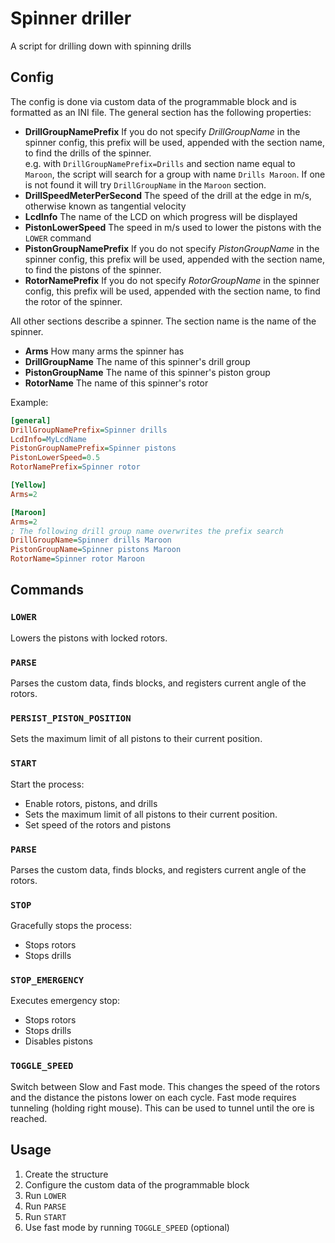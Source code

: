 # Spinner driller
A script for drilling down with spinning drills

## Config
The config is done via custom data of the programmable block and is formatted as an INI file.
The general section has the following properties:

- **DrillGroupNamePrefix** If you do not specify _DrillGroupName_ in the spinner config, this
  prefix will be used, appended with the section name, to find the drills of the spinner.  
  e.g. with `DrillGroupNamePrefix=Drills` and section name equal to `Maroon`, the script will
  search for a group with name `Drills Maroon`. If one is not found it will try `DrillGroupName`
  in the `Maroon` section.
- **DrillSpeedMeterPerSecond** The speed of the drill at the edge in m/s, otherwise known as tangential
  velocity
- **LcdInfo** The name of the LCD on which progress will be displayed
- **PistonLowerSpeed** The speed in m/s used to lower the pistons with the `LOWER` command
- **PistonGroupNamePrefix** If you do not specify _PistonGroupName_ in the spinner config, this prefix
  will be used, appended with the section name, to find the pistons of the spinner.
- **RotorNamePrefix** If you do not specify _RotorGroupName_ in the spinner config, this prefix
  will be used, appended with the section name, to find the rotor of the spinner.

All other sections describe a spinner. The section name is the name of the spinner.

- **Arms** How many arms the spinner has
- **DrillGroupName** The name of this spinner's drill group
- **PistonGroupName** The name of this spinner's piston group
- **RotorName** The name of this spinner's rotor

Example:
```ini
[general]
DrillGroupNamePrefix=Spinner drills
LcdInfo=MyLcdName
PistonGroupNamePrefix=Spinner pistons
PistonLowerSpeed=0.5
RotorNamePrefix=Spinner rotor

[Yellow]
Arms=2

[Maroon]
Arms=2
; The following drill group name overwrites the prefix search
DrillGroupName=Spinner drills Maroon
PistonGroupName=Spinner pistons Maroon
RotorName=Spinner rotor Maroon
```

## Commands
### `LOWER`
Lowers the pistons with locked rotors.

### `PARSE`
Parses the custom data, finds blocks, and registers current angle of the rotors.

### `PERSIST_PISTON_POSITION`
Sets the maximum limit of all pistons to their current position.

### `START`
Start the process:
- Enable rotors, pistons, and drills
- Sets the maximum limit of all pistons to their current position.
- Set speed of the rotors and pistons

### `PARSE`
Parses the custom data, finds blocks, and registers current angle of the rotors.

### `STOP`
Gracefully stops the process:
- Stops rotors
- Stops drills

### `STOP_EMERGENCY`
Executes emergency stop:
- Stops rotors
- Stops drills
- Disables pistons

### `TOGGLE_SPEED`
Switch between Slow and Fast mode. This changes the speed of the rotors and the distance the
pistons lower on each cycle. Fast mode requires tunneling (holding right mouse). This can be used
to tunnel until the ore is reached.

## Usage
1. Create the structure
1. Configure the custom data of the programmable block
1. Run `LOWER`
1. Run `PARSE`
1. Run `START`
1. Use fast mode by running `TOGGLE_SPEED` (optional)
